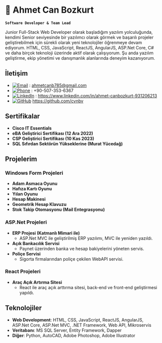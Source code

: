 # 🫡 Ahmet Can Bozkurt 
 **`Software Developer & Team Lead`**

Junior Full-Stack Web Developer olarak başladığım yazılım yolculuğunda, kendimi Senior seviyesinde bir yazılımcı olarak görmek ve başarılı projeler geliştirebilmek için sürekli olarak yeni teknolojiler öğrenmeye devam ediyorum. HTML, CSS, JavaScript, ReactJS, AngularJS, ASP.Net Core, C# ve daha birçok teknoloji üzerinde aktif olarak çalışıyorum. Şu anda yazılım geliştirme, ekip yönetimi ve danışmanlık alanlarında deneyim kazanıyorum.

## İletişim
-  [![Email](https://img.shields.io/badge/Email-%23D14836?style=flat&logo=gmail&logoColor=white)](mailto:ahmetcanb785@gmail.com) : ahmetcanb785@gmail.com
- [![Phone](https://img.shields.io/badge/Phone-%23FFB900?style=flat&logo=phone&logoColor=white)](tel:+90-507-353-6367) : +90-507-353-6367
-  [![LinkedIn](https://img.shields.io/badge/LinkedIn-%230A66C2?style=flat&logo=linkedin&logoColor=white)](https://www.linkedin.com/in/ahmet-canbozkurt-931206213) : https://www.linkedin.com/in/ahmet-canbozkurt-931206213
-  [![GitHub](https://img.shields.io/badge/GitHub-%23121011?style=flat&logo=github&logoColor=white)](https://github.com/cvnbv) https://github.com/cvnbv


## Sertifikalar
- **Cisco IT Essentials**
- **eBA Geliştirici Sertifikası (12 Ara 2022)**
- **CSP Geliştirici Sertifikası (10 Kas 2023)**
- **SQL Sıfırdan Sektörün Yükseklerine (Murat Yücedağ)**

## Projelerim
### Windows Form Projeleri
- **Adam Asmaca Oyunu**
- **Hafıza Kartı Oyunu**
- **Yılan Oyunu**
- **Hesap Makinesi**
- **Geometrik Hesap Klavuzu**
- **Stok Takip Otomasyonu (Mail Entegrasyonu)**

### ASP.Net Projeleri
- **ERP Projesi (Katmanlı Mimari ile)**  
  - ASP.Net MVC ile geliştirilmiş ERP yazılımı, MVC ile yeniden yazıldı.
- **Açık Bankacılık Servisi**  
  - Paynet üzerinden banka ve hesap bakiyelerini yöneten servis.
- **Poliçe Servisi**  
  - Sigorta firmalarından poliçe çekilen WebAPI servisi.

### React Projeleri
- **Araç Açık Artırma Sitesi**  
  - React ile araç açık arttırma sitesi, back-end ve front-end geliştirmesi yapıldı.

## Teknolojiler
- **Web Development**: HTML, CSS, JavaScript, ReactJS, AngularJS, ASP.Net Core, ASP.Net MVC, .NET Framework, Web API, Mikroservis
- **Veritabanı**: MS SQL Server, Entity Framework, Dapper
- **Diğer**: Python, AutoCAD, Adobe Photoshop, Adobe Illustrator
